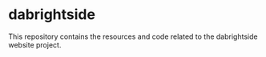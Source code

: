 # dabrightside
This repository contains the resources and code related to the dabrightside website project.
